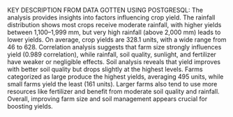 KEY DESCRIPTION FROM DATA GOTTEN USING POSTGRESQL: 
The analysis provides insights into factors influencing crop yield. 
The rainfall distribution shows most crops receive moderate rainfall, with higher yields between 1,100–1,999 mm, but very high rainfall (above 2,000 mm) leads to lower yields.
On average, crop yields are 328.1 units, with a wide range from 46 to 628. Correlation analysis suggests that farm size strongly influences yield (0.989 correlation), while rainfall, soil quality, sunlight, and fertilizer have weaker or negligible effects.
Soil analysis reveals that yield improves with better soil quality but drops slightly at the highest levels. Farms categorized as large produce the highest yields, averaging 495 units, while small farms yield the least (161 units). 
Larger farms also tend to use more resources like fertilizer and benefit from moderate soil quality and rainfall. Overall, improving farm size and soil management appears crucial for boosting yields.
